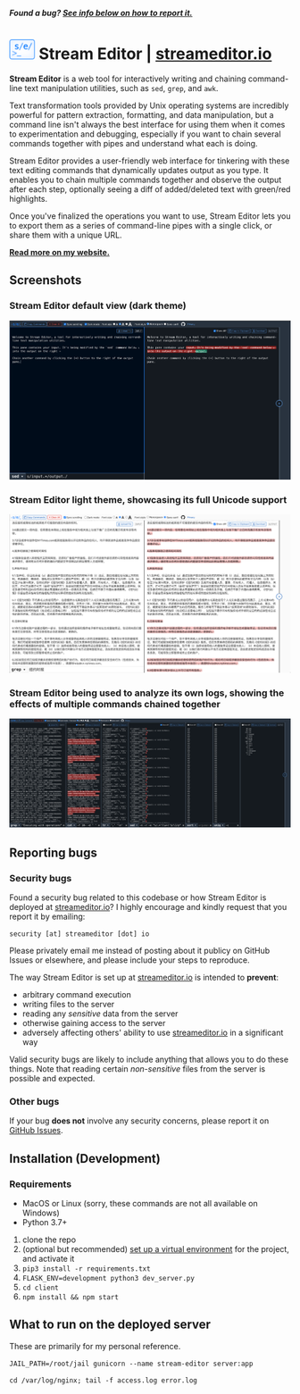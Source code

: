 <strong><em>Found a bug? [See info below on how to report it.](#reporting-bugs)</em></strong>

# <img src="https://github.com/liddiard/stream-editor/blob/master/client/public/img/logo-light.svg?raw=true" height="36" alt="Stream Editor logo" /> Stream Editor | [streameditor.io](https://streameditor.io/)

**Stream Editor** is a web tool for interactively writing and chaining command-line text manipulation utilities, such as `sed`, `grep`, and `awk`.

Text transformation tools provided by Unix operating systems are incredibly powerful for pattern extraction, formatting, and data manipulation, but a command line isn't always the best interface for using them when it comes to experimentation and debugging, especially if you want to chain several commands together with pipes and understand what each is doing.

Stream Editor provides a user-friendly web interface for tinkering with these text editing commands that dynamically updates output as you type. It enables you to chain multiple commands together and observe the output after each step, optionally seeing a diff of added/deleted text with green/red highlights. 

Once you've finalized the operations you want to use, Stream Editor lets you to export them as a series of command-line pipes with a single click, or share them with a unique URL.

[**Read more on my website.**](https://harrisonliddiard.com/project/stream-editor/)

## Screenshots

### Stream Editor default view (dark theme)

![Stream Editor screenshot](screenshots/initial.png)

### Stream Editor light theme, showcasing its full Unicode support

![Stream Editor screenshot](screenshots/unicode.png)

### Stream Editor being used to analyze its own logs, showing the effects of multiple commands chained together

![Stream Editor screenshot](screenshots/chain.png)

## Reporting bugs

### Security bugs

Found a security bug related to this codebase or how Stream Editor is deployed at [streameditor.io](https://streameditor.io)? I highly encourage and kindly request that you report it by emailing:

```
security [at] streameditor [dot] io
```

Please privately email me instead of posting about it publicy on GitHub Issues or elsewhere, and please include your steps to reproduce.

The way Stream Editor is set up at [streameditor.io](https://streameditor.io) is intended to **prevent**:

- arbitrary command execution
- writing files to the server
- reading any *sensitive* data from the server
- otherwise gaining access to the server
- adversely affecting others' ability to use [streameditor.io](https://streameditor.io) in a significant way 

Valid security bugs are likely to include anything that allows you to do these things. Note that reading certain *non-sensitive* files from the server is possible and expected.

### Other bugs

If your bug **does not** involve any security concerns, please report it on [GitHub Issues](https://github.com/liddiard/stream-editor/issues).

## Installation (Development)

### Requirements

- MacOS or Linux (sorry, these commands are not all available on Windows)
- Python 3.7+

1. clone the repo
2. (optional but recommended) [set up a virtual environment](https://docs.python.org/3/tutorial/venv.html) for the project, and activate it
3. `pip3 install -r requirements.txt`
4. `FLASK_ENV=development python3 dev_server.py`
5. `cd client`
6. `npm install && npm start`

## What to run on the deployed server

These are primarily for my personal reference.

```shell
JAIL_PATH=/root/jail gunicorn --name stream-editor server:app
```

```shell
cd /var/log/nginx; tail -f access.log error.log
```
